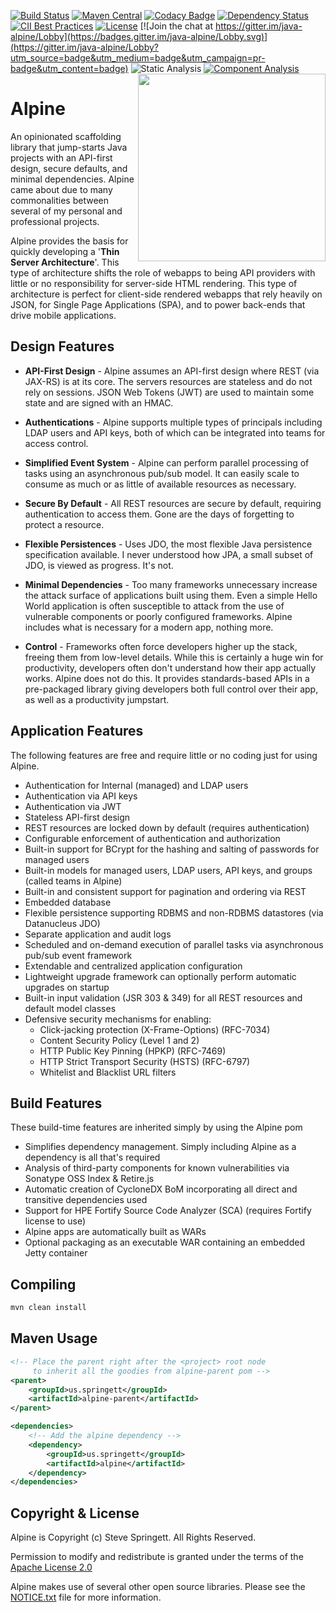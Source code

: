 [![Build Status](https://github.com/stevespringett/Alpine/workflows/Maven%20CI/badge.svg)](https://github.com/stevespringett/Alpine/actions?workflow=Maven+CI)
[![Maven Central](https://maven-badges.herokuapp.com/maven-central/us.springett/alpine-parent/badge.svg)](https://maven-badges.herokuapp.com/maven-central/us.springett/alpine-parent)
[![Codacy Badge](https://api.codacy.com/project/badge/Grade/cefa2866cbc24deeb7fbc83b8f71ad60)](https://www.codacy.com/app/stevespringett/Alpine?utm_source=github.com&amp;utm_medium=referral&amp;utm_content=stevespringett/Alpine&amp;utm_campaign=Badge_Grade)
[![Dependency Status](https://img.shields.io/librariesio/github/stevespringett/Alpine.svg)](https://libraries.io/github/stevespringett/Alpine)
[![CII Best Practices](https://bestpractices.coreinfrastructure.org/projects/690/badge)](https://bestpractices.coreinfrastructure.org/projects/690)
[![License][license-image]][license-url]
[![Join the chat at https://gitter.im/java-alpine/Lobby](https://badges.gitter.im/java-alpine/Lobby.svg)](https://gitter.im/java-alpine/Lobby?utm_source=badge&utm_medium=badge&utm_campaign=pr-badge&utm_content=badge)
![Static Analysis][fortify-image]
[![Component Analysis][sca-image]][sca-url]
<img src="http://stevespringett.github.io/alpine/images/Alpine.svg" width="300" align="right">

Alpine
=========

An opinionated scaffolding library that jump-starts Java projects with an 
API-first design, secure defaults, and minimal dependencies. Alpine came 
about due to many commonalities between several of my personal and 
professional projects.

Alpine provides the basis for quickly developing a '**Thin Server Architecture**'.
This type of architecture shifts the role of webapps to being API providers
with little or no responsibility for server-side HTML rendering. This type
of architecture is perfect for client-side rendered webapps that rely heavily
on JSON, for Single Page Applications (SPA), and to power back-ends that drive
mobile applications.

Design Features
-

* **API-First Design** - 
Alpine assumes an API-first design where REST (via JAX-RS) is
at its core. The servers resources are stateless and do not rely
on sessions. JSON Web Tokens (JWT) are used to maintain some state
and are signed with an HMAC.

* **Authentications** - 
Alpine supports multiple types of principals including LDAP users and 
API keys, both of which can be integrated into teams for access control.

* **Simplified Event System** - 
Alpine can perform parallel processing of tasks using an asynchronous
pub/sub model. It can easily scale to consume as much or as little of 
available resources as necessary.

* **Secure By Default** - 
All REST resources are secure by default, requiring authentication to 
access them. Gone are the days of forgetting to protect a resource. 

* **Flexible Persistences** - 
Uses JDO, the most flexible Java persistence specification available. I 
never understood how JPA, a small subset of JDO, is viewed as progress.
It's not.

* **Minimal Dependencies** - 
Too many frameworks unnecessary increase the attack surface of applications 
built using them. Even a simple Hello World application is often susceptible 
to attack from the use of vulnerable components or poorly configured 
frameworks. Alpine includes what is necessary for a modern app, nothing more.

* **Control** - 
Frameworks often force developers higher up the stack, freeing them from
low-level details. While this is certainly a huge win for productivity, 
developers often don't understand how their app actually works. Alpine 
does not do this. It provides standards-based APIs in a pre-packaged 
library giving developers both full control over their app, as well as a
productivity jumpstart.

Application Features
-

The following features are free and require little or no coding just for using Alpine.
* Authentication for Internal (managed) and LDAP users
* Authentication via API keys
* Authentication via JWT
* Stateless API-first design
* REST resources are locked down by default (requires authentication)
* Configurable enforcement of authentication and authorization
* Built-in support for BCrypt for the hashing and salting of passwords for managed users
* Built-in models for managed users, LDAP users, API keys, and groups (called teams in Alpine)
* Built-in and consistent support for pagination and ordering via REST
* Embedded database
* Flexible persistence supporting RDBMS and non-RDBMS datastores (via Datanucleus JDO)
* Separate application and audit logs
* Scheduled and on-demand execution of parallel tasks via asynchronous pub/sub event framework
* Extendable and centralized application configuration
* Lightweight upgrade framework can optionally perform automatic upgrades on startup
* Built-in input validation (JSR 303 & 349) for all REST resources and default model classes
* Defensive security mechanisms for enabling:
  * Click-jacking protection (X-Frame-Options) (RFC-7034)
  * Content Security Policy (Level 1 and 2)
  * HTTP Public Key Pinning (HPKP) (RFC-7469)
  * HTTP Strict Transport Security (HSTS) (RFC-6797)
  * Whitelist and Blacklist URL filters

Build Features
-

These build-time features are inherited simply by using the Alpine pom
* Simplifies dependency management. Simply including Alpine as a dependency is all that's required
* Analysis of third-party components for known vulnerabilities via Sonatype OSS Index & Retire.js
* Automatic creation of CycloneDX BoM incorporating all direct and transitive dependencies used
* Support for HPE Fortify Source Code Analyzer (SCA) (requires Fortify license to use)
* Alpine apps are automatically built as WARs
* Optional packaging as an executable WAR containing an embedded Jetty container

Compiling
-------------------

```bash
mvn clean install
````

Maven Usage
-------------------

```xml
<!-- Place the parent right after the <project> root node
     to inherit all the goodies from alpine-parent pom -->
<parent>
    <groupId>us.springett</groupId>
    <artifactId>alpine-parent</artifactId>
</parent>

<dependencies>
    <!-- Add the alpine dependency -->
    <dependency>
        <groupId>us.springett</groupId>
        <artifactId>alpine</artifactId>
    </dependency>
</dependencies>
```

Copyright & License
-

Alpine is Copyright (c) Steve Springett. All Rights Reserved.

Permission to modify and redistribute is granted under the terms of the 
[Apache License 2.0](https://github.com/stevespringett/alpine/blob/master/LICENSE.txt)

Alpine makes use of several other open source libraries. Please see
the [NOTICE.txt](https://github.com/stevespringett/alpine/blob/master/NOTICE.txt) file for more information.

  [alpine-image]: http://6000rpms.com/images/Alpine.svg
  [GitHub Wiki]: https://github.com/stevespringett/alpine/wiki
  [license-image]: https://img.shields.io/badge/license-apache%20v2-brightgreen.svg
  [license-url]: https://github.com/stevespringett/alpine/blob/master/LICENSE.txt
  [fortify-image]: https://img.shields.io/badge/static%20analysis-fortify%20sca-blue.svg
  [sca-image]: https://img.shields.io/badge/component%20analysis-oss%20index-blue.svg
  [sca-url]: https://ossindex.sonatype.org/
